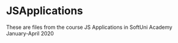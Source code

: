 # JSApplications
These are files from the course JS Applications in SoftUni Academy January-April 2020
